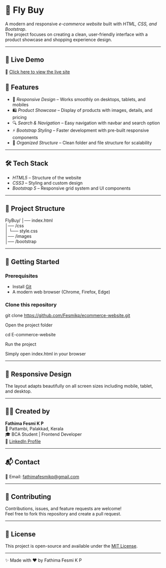 # 🛒 Fly Buy  

A modern and responsive *e-commerce website* built with *HTML, CSS, and Bootstrap*.  
The project focuses on creating a clean, user-friendly interface with a product showcase and shopping experience design.  

---
## 📸 Live Demo

🔗 [Click here to view the live site](https://fesmikp.github.io/ecommerce-website/)

## 📌 Features  

- 🎨 *Responsive Design* – Works smoothly on desktops, tablets, and mobiles  
- 🛍 *Product Showcase* – Display of products with images, details, and pricing  
- 🔍 *Search & Navigation* – Easy navigation with navbar and search option  
- ⚡ *Bootstrap Styling* – Faster development with pre-built responsive components  
- 📂 *Organized Structure* – Clean folder and file structure for scalability  

---

## 🛠 Tech Stack  

- *HTML5* – Structure of the website  
- *CSS3* – Styling and custom design  
- *Bootstrap 5* – Responsive grid system and UI components  

---

## 📂 Project Structure  

FlyBuy/
│── index.html        
│── /css  
│    └── style.css    
│── /images            
│── /bootstrap        

---

## 🚀 Getting Started

### Prerequisites
- Install [Git](https://git-scm.com/)  
- A modern web browser (Chrome, Firefox, Edge)

### Clone this repository

git clone https://github.com/Fesmikp/ecommerce-website.git 


Open the project folder

cd E-commerce-website


Run the project

Simply open index.html in your browser

---
## 📱 Responsive Design

The layout adapts beautifully on all screen sizes including mobile, tablet, and desktop.

---

## 🙋‍♀️ Created by

**Fathima Fesmi K P**  
📍 Pattambi, Palakkad, Kerala  
🎓 BCA Student | Frontend Developer  
🔗 [LinkedIn Profile](https://www.linkedin.com/in/fathima-fesmi-kp)

---

## 📬 Contact

📧 Email: fathimafesmikp@gmail.com

---

## 🤝 Contributing

Contributions, issues, and feature requests are welcome!  
Feel free to fork this repository and create a pull request.

---

## 📄 License

This project is open-source and available under the [MIT License](LICENSE).

---
 
✨ Made with ❤ by Fathima Fesmi K P